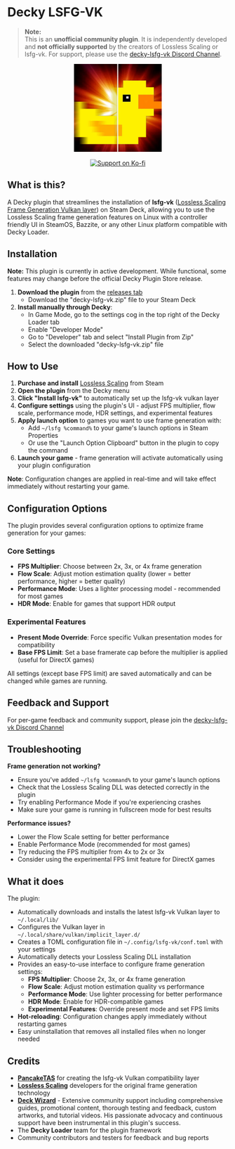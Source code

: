 # Decky LSFG-VK

> **Note:**  
> This is an **unofficial community plugin**. It is independently developed and **not officially supported** by the creators of Lossless Scaling or lsfg-vk. For support, please use the [decky-lsfg-vk Discord Channel](https://discord.gg/TwvHdVucC3).


<p align="center">
   <img src="assets/decky-lossless-logo.png" alt="decky-lsfg-vk Logo" width="200"/>
</p>
<p align="center">
   <a href="https://ko-fi.com/B0B71HZTAX" target="_blank" rel="noopener noreferrer">
      <img src="https://ko-fi.com/img/githubbutton_sm.svg" alt="Support on Ko-fi"/>
   </a>
</p>


## What is this?

A Decky plugin that streamlines the installation of **lsfg-vk** ([Lossless Scaling Frame Generation Vulkan layer](https://github.com/PancakeTAS/lsfg-vk)) on Steam Deck, allowing you to use the Lossless Scaling frame generation features on Linux with a controller friendly UI in SteamOS, Bazzite, or any other Linux platform compatible with Decky Loader.

## Installation

**Note:** This plugin is currently in active development. While functional, some features may change before the official Decky Plugin Store release.

1. **Download the plugin** from the [releases tab](https://github.com/xXJSONDeruloXx/decky-lsfg-vk/releases)
   - Download the "decky-lsfg-vk.zip" file to your Steam Deck
2. **Install manually through Decky**:
   - In Game Mode, go to the settings cog in the top right of the Decky Loader tab
   - Enable "Developer Mode"
   - Go to "Developer" tab and select "Install Plugin from Zip"
   - Select the downloaded "decky-lsfg-vk.zip" file

## How to Use

1. **Purchase and install** [Lossless Scaling](https://store.steampowered.com/app/993090/Lossless_Scaling/) from Steam
2. **Open the plugin** from the Decky menu
3. **Click "Install lsfg-vk"** to automatically set up the lsfg-vk vulkan layer
4. **Configure settings** using the plugin's UI - adjust FPS multiplier, flow scale, performance mode, HDR settings, and experimental features
5. **Apply launch option** to games you want to use frame generation with:
   - Add `~/lsfg %command%` to your game's launch options in Steam Properties
   - Or use the "Launch Option Clipboard" button in the plugin to copy the command
6. **Launch your game** - frame generation will activate automatically using your plugin configuration

**Note**: Configuration changes are applied in real-time and will take effect immediately without restarting your game.

## Configuration Options

The plugin provides several configuration options to optimize frame generation for your games:

### Core Settings
- **FPS Multiplier**: Choose between 2x, 3x, or 4x frame generation
- **Flow Scale**: Adjust motion estimation quality (lower = better performance, higher = better quality)
- **Performance Mode**: Uses a lighter processing model - recommended for most games
- **HDR Mode**: Enable for games that support HDR output

### Experimental Features
- **Present Mode Override**: Force specific Vulkan presentation modes for compatibility
- **Base FPS Limit**: Set a base framerate cap before the multiplier is applied (useful for DirectX games)

All settings (except base FPS limit) are saved automatically and can be changed while games are running.

## Feedback and Support

For per-game feedback and community support, please join the [decky-lsfg-vk Discord Channel](https://discord.gg/TwvHdVucC3)

## Troubleshooting

**Frame generation not working?**
- Ensure you've added `~/lsfg %command%` to your game's launch options
- Check that the Lossless Scaling DLL was detected correctly in the plugin
- Try enabling Performance Mode if you're experiencing crashes
- Make sure your game is running in fullscreen mode for best results

**Performance issues?**
- Lower the Flow Scale setting for better performance
- Enable Performance Mode (recommended for most games)
- Try reducing the FPS multiplier from 4x to 2x or 3x
- Consider using the experimental FPS limit feature for DirectX games

## What it does

The plugin:
- Automatically downloads and installs the latest lsfg-vk Vulkan layer to `~/.local/lib/`
- Configures the Vulkan layer in `~/.local/share/vulkan/implicit_layer.d/`
- Creates a TOML configuration file in `~/.config/lsfg-vk/conf.toml` with your settings
- Automatically detects your Lossless Scaling DLL installation
- Provides an easy-to-use interface to configure frame generation settings:
  - **FPS Multiplier**: Choose 2x, 3x, or 4x frame generation
  - **Flow Scale**: Adjust motion estimation quality vs performance
  - **Performance Mode**: Use lighter processing for better performance
  - **HDR Mode**: Enable for HDR-compatible games
  - **Experimental Features**: Override present mode and set FPS limits
- **Hot-reloading**: Configuration changes apply immediately without restarting games
- Easy uninstallation that removes all installed files when no longer needed

## Credits

- **[PancakeTAS](https://github.com/PancakeTAS/lsfg-vk)** for creating the lsfg-vk Vulkan compatibility layer
- **[Lossless Scaling](https://store.steampowered.com/app/993090/Lossless_Scaling/)** developers for the original frame generation technology
- **[Deck Wizard](https://www.youtube.com/@DeckWizard)**  - Extensive community support including comprehensive guides, promotional content, thorough testing and feedback, custom artworks, and tutorial videos. His passionate advocacy and continuous support have been instrumental in this plugin's success.
- The **Decky Loader** team for the plugin framework
- Community contributors and testers for feedback and bug reports
